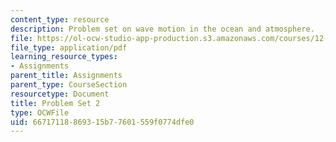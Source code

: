 ```yaml
---
content_type: resource
description: Problem set on wave motion in the ocean and atmosphere.
file: https://ol-ocw-studio-app-production.s3.amazonaws.com/courses/12-802-wave-motion-in-the-ocean-and-the-atmosphere-spring-2008/66717118869315b77601559f0774dfe0_MIT12_802S08_pset02.pdf
file_type: application/pdf
learning_resource_types:
- Assignments
parent_title: Assignments
parent_type: CourseSection
resourcetype: Document
title: Problem Set 2
type: OCWFile
uid: 66717118-8693-15b7-7601-559f0774dfe0
---
```

